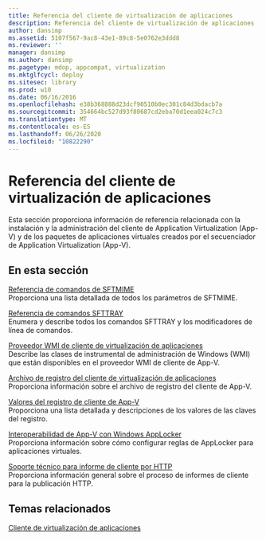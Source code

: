 ```yaml
---
title: Referencia del cliente de virtualización de aplicaciones
description: Referencia del cliente de virtualización de aplicaciones
author: dansimp
ms.assetid: 5107f567-9ac8-43e1-89c8-5e0762e3ddd8
ms.reviewer: ''
manager: dansimp
ms.author: dansimp
ms.pagetype: mdop, appcompat, virtualization
ms.mktglfcycl: deploy
ms.sitesec: library
ms.prod: w10
ms.date: 06/16/2016
ms.openlocfilehash: e38b368888d23dcf90510b0ec301c84d3bdacb7a
ms.sourcegitcommit: 354664bc527d93f80687cd2eba70d1eea024c7c3
ms.translationtype: MT
ms.contentlocale: es-ES
ms.lasthandoff: 06/26/2020
ms.locfileid: "10822290"
---
```

# Referencia del cliente de virtualización de aplicaciones


Esta sección proporciona información de referencia relacionada con la instalación y la administración del cliente de Application Virtualization (App-V) y de los paquetes de aplicaciones virtuales creados por el secuenciador de Application Virtualization (App-V).

## En esta sección


<a href="" id="sftmime--command-reference"></a>[Referencia de comandos de SFTMIME](sftmime--command-reference.md)  
Proporciona una lista detallada de todos los parámetros de SFTMIME.

<a href="" id="sfttray-command-reference"></a>[Referencia de comandos SFTTRAY](sfttray-command-reference.md)  
Enumera y describe todos los comandos SFTTRAY y los modificadores de línea de comandos.

<a href="" id="application-virtualization-client-wmi-provider"></a>[Proveedor WMI de cliente de virtualización de aplicaciones](application-virtualization-client-wmi-provider.md)  
Describe las clases de instrumental de administración de Windows (WMI) que están disponibles en el proveedor WMI de cliente de App-V.

<a href="" id="log-file-for-the-application-virtualization-client"></a>[Archivo de registro del cliente de virtualización de aplicaciones](log-file-for-the-application-virtualization-client.md)  
Proporciona información sobre el archivo de registro del cliente de App-V.

<a href="" id="app-v-client-registry-values"></a>[Valores del registro de cliente de App-V](app-v-client-registry-values-sp1.md)  
Proporciona una lista detallada y descripciones de los valores de las claves del registro.

<a href="" id="app-v-interoperability-with-windows-applocker"></a>[Interoperabilidad de App-V con Windows AppLocker](app-v-interoperability-with-windows-applocker.md)  
Proporciona información sobre cómo configurar reglas de AppLocker para aplicaciones virtuales.

<a href="" id="support-for-client-reporting-over-http"></a>[Soporte técnico para informe de cliente por HTTP](support-for-client-reporting-over-http.md)  
Proporciona información general sobre el proceso de informes de cliente para la publicación HTTP.

## Temas relacionados


[Cliente de virtualización de aplicaciones](application-virtualization-client.md)

 

 





